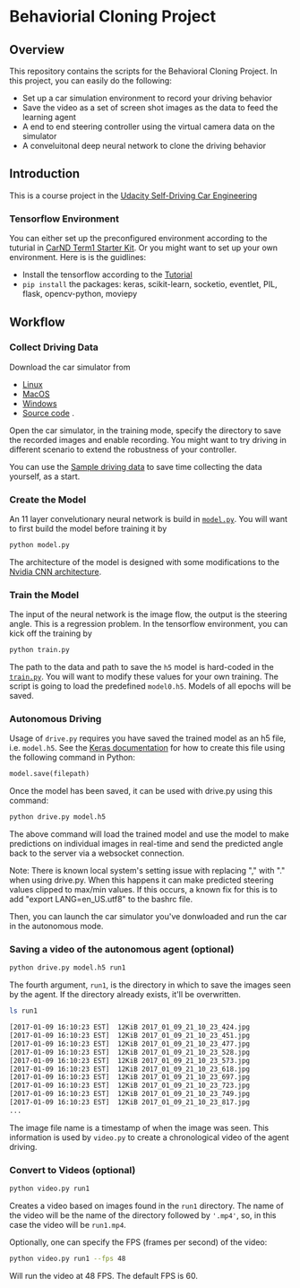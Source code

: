 # Behaviorial Cloning Project

Overview
---
This repository contains the scripts for the Behavioral Cloning Project. In this project, you can easily do the following: 

* Set up a car simulation environment to record your driving behavior
* Save the video as a set of screen shot images as the data to feed the learning agent
* A end to end steering controller using the virtual camera data on the simulator
* A conveluitonal deep neural network to clone the driving behavior

<!--This README file describes how to output the video in the "Details About Files In This Directory" section.
-->
Introduction
---
This is a course project in the [Udacity Self-Driving Car Engineering](https://github.com/udacity/CarND-Behavioral-Cloning-P3) 

### Tensorflow Environment
You can either set up the preconfigured environment according to the tuturial in [CarND Term1 Starter Kit](https://github.com/udacity/CarND-Term1-Starter-Kit). Or you might want to set up your own environment. Here is is the guidlines: 

* Install the tensorflow according to the [Tutorial](https://www.tensorflow.org/install/)
* `pip install` the packages: keras, scikit-learn, socketio, eventlet, PIL, flask, opencv-python, moviepy

## Workflow

### Collect Driving Data
Download the car simulator from
* [Linux](https://d17h27t6h515a5.cloudfront.net/topher/2017/February/58ae46bb_linux-sim/linux-sim.zip)
* [MacOS](https://d17h27t6h515a5.cloudfront.net/topher/2017/February/58ae4594_mac-sim.app/mac-sim.app.zip)
* [Windows](https://d17h27t6h515a5.cloudfront.net/topher/2017/February/58983318_beta-simulator-windows/beta-simulator-windows.zip)
* [Source code](https://github.com/udacity/self-driving-car-sim)
.

Open the car simulator, in the training mode, specify the directory to save the recorded images and enable recording. You might want to try driving in different scenario to extend the robustness of your controller. 

You can use the [Sample driving data](https://d17h27t6h515a5.cloudfront.net/topher/2016/December/584f6edd_data/data.zip) to save time collecting the data yourself, as a start. 

### Create the Model
An 11 layer convelutionary neural network is build in [`model.py`](./model.py). You will want to first build the model before training it by

```sh
python model.py
```
The architecture of the model is designed with some modifications to the [Nvidia CNN architecture](http://images.nvidia.com/content/tegra/automotive/images/2016/solutions/pdf/end-to-end-dl-using-px.pdf). 

### Train the Model
The input of the neural network is the image flow, the output is the steering angle. This is a regression problem. In the tensorflow environment, you can kick off the training by 

```python
python train.py
```

The path to the data and path to save the `h5` model is hard-coded in the [`train.py`](./train.py). You will want to modify these values for your own training. The script is going to load the predefined `model0.h5`. Models of all epochs will be saved. 


### Autonomous Driving

Usage of `drive.py` requires you have saved the trained model as an h5 file, i.e. `model.h5`. See the [Keras documentation](https://keras.io/getting-started/faq/#how-can-i-save-a-keras-model) for how to create this file using the following command in Python:

```python
model.save(filepath)
```

Once the model has been saved, it can be used with drive.py using this command:

```sh
python drive.py model.h5
```

The above command will load the trained model and use the model to make predictions on individual images in real-time and send the predicted angle back to the server via a websocket connection.

Note: There is known local system's setting issue with replacing "," with "." when using drive.py. When this happens it can make predicted steering values clipped to max/min values. If this occurs, a known fix for this is to add "export LANG=en_US.utf8" to the bashrc file.

Then, you can launch the car simulator you've donwloaded and run the car in the autonomous mode. 

### Saving a video of the autonomous agent (optional)

```sh
python drive.py model.h5 run1
```

The fourth argument, `run1`, is the directory in which to save the images seen by the agent. If the directory already exists, it'll be overwritten.

```sh
ls run1

[2017-01-09 16:10:23 EST]  12KiB 2017_01_09_21_10_23_424.jpg
[2017-01-09 16:10:23 EST]  12KiB 2017_01_09_21_10_23_451.jpg
[2017-01-09 16:10:23 EST]  12KiB 2017_01_09_21_10_23_477.jpg
[2017-01-09 16:10:23 EST]  12KiB 2017_01_09_21_10_23_528.jpg
[2017-01-09 16:10:23 EST]  12KiB 2017_01_09_21_10_23_573.jpg
[2017-01-09 16:10:23 EST]  12KiB 2017_01_09_21_10_23_618.jpg
[2017-01-09 16:10:23 EST]  12KiB 2017_01_09_21_10_23_697.jpg
[2017-01-09 16:10:23 EST]  12KiB 2017_01_09_21_10_23_723.jpg
[2017-01-09 16:10:23 EST]  12KiB 2017_01_09_21_10_23_749.jpg
[2017-01-09 16:10:23 EST]  12KiB 2017_01_09_21_10_23_817.jpg
...
```

The image file name is a timestamp of when the image was seen. This information is used by `video.py` to create a chronological video of the agent driving.

### Convert to Videos (optional) 

```sh
python video.py run1
```

Creates a video based on images found in the `run1` directory. The name of the video will be the name of the directory followed by `'.mp4'`, so, in this case the video will be `run1.mp4`.

Optionally, one can specify the FPS (frames per second) of the video:

```sh
python video.py run1 --fps 48
```

Will run the video at 48 FPS. The default FPS is 60.



